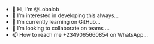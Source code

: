 - 👋 Hi, I’m @Lobalob
- 👀 I’m interested in developing this always...
- 🌱 I’m currently learning on GitHub...
- 💞️ I’m looking to collaborate on teams  ...
- 📫 How to reach me +2349065660854 on WhatsApp...

<!---
Lobalob/Lobalob is a ✨ special ✨ repository because its `README.md` (this file) appears on your GitHub profile.
You can click the Preview link to take a look at your changes.
--->
